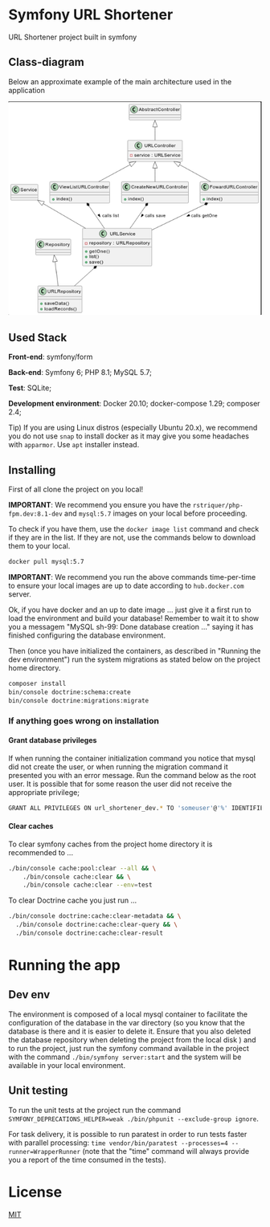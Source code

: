 # Symfony URL Shortener

URL Shortener project built in symfony

## Class-diagram

Below an approximate example of the main architecture used in the application

![Workflow](/docs/workflow.png)

## Used Stack

**Front-end**: symfony/form

**Back-end**: Symfony 6; PHP 8.1; MySQL 5.7;

**Test**: SQLite;

**Development environment**: Docker 20.10; docker-compose 1.29; composer 2.4;

Tip) If you are using Linux distros (especially Ubuntu 20.x), we recommend you do not use `snap` to install docker as it may give you some headaches with `apparmor`. Use `apt` installer instead.

## Installing

First of all clone the project on you local!

**IMPORTANT**: We recommend you ensure you have the `rstriquer/php-fpm.dev:8.1-dev` and `mysql:5.7` images on your local before proceeding.

To check if you have them, use the `docker image list` command and check if they are in the list. If they are not, use the commands below to download them to your local.

```bash
docker pull mysql:5.7
```

**IMPORTANT**: We recommend you run the above commands time-per-time to ensure your local images are up to date according to `hub.docker.com` server.

Ok, if you have docker and an up to date image ... just give it a first run to load the environment and build your database! Remember to wait it to show you a messagem "MySQL sh-99: Done database creation ..." saying it has finished configuring the database environment.

Then (once you have initialized the containers, as described in "Running the dev environment") run the system migrations as stated below on the project home directory.

```bash
composer install
bin/console doctrine:schema:create
bin/console doctrine:migrations:migrate
```

### If anything goes wrong on installation

#### Grant database privileges

If when running the container initialization command you notice that mysql did not create the user, or when running the migration command it presented you with an error message. Run the command below as the root user. It is possible that for some reason the user did not receive the appropriate privilege;

```bash
GRANT ALL PRIVILEGES ON url_shortener_dev.* TO 'someuser'@'%' IDENTIFIED BY '123456';
```

#### Clear caches

To clear symfony caches from the project home directory it is recommended to ...

```bash
./bin/console cache:pool:clear --all && \
    ./bin/console cache:clear && \
    ./bin/console cache:clear --env=test
```

To clear Doctrine cache you just run ...

```bash
./bin/console doctrine:cache:clear-metadata && \
  ./bin/console doctrine:cache:clear-query && \
  ./bin/console doctrine:cache:clear-result
```

# Running the app

## Dev env

The environment is composed of a local mysql container to facilitate the configuration of the database in the var directory (so you know that the database is there and it is easier to delete it. Ensure that you also deleted the database repository when deleting the project from the local disk ) and to run the project, just run the symfony command available in the project with the command `./bin/symfony server:start` and the system will be available in your local environment.

## Unit testing

To run the unit tests at the project run the command `SYMFONY_DEPRECATIONS_HELPER=weak ./bin/phpunit --exclude-group ignore`.

For task delivery, it is possible to run paratest in order to run tests faster with parallel processing: `time vendor/bin/paratest --processes=4 --runner=WrapperRunner` (note that the "time" command will always provide you a report of the time consumed in the tests).

# License

[MIT](https://choosealicense.com/licenses/mit/)
